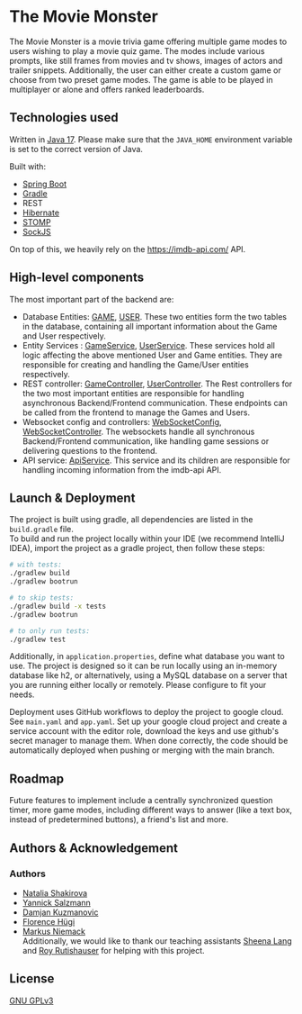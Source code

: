 # The Movie Monster

The Movie Monster is a movie trivia game offering multiple game modes to users wishing to play a movie quiz game. The modes include various prompts, like still frames from movies and tv shows, images of actors and trailer snippets. Additionally, the user can either create a custom game or choose from two preset game modes. The game is able to be played in multiplayer or alone and offers ranked leaderboards.

## Technologies used  

Written in [Java 17](https://www.oracle.com/java/technologies/javase/jdk17-archive-downloads.html). Please make sure that the `JAVA_HOME` environment variable is set to the correct version of Java.
  
Built with:  
- [Spring Boot](https://spring.io/projects/spring-boot)
- [Gradle](https://gradle.org/)
- REST
- [Hibernate](https://hibernate.org/)
- [STOMP](https://stomp-js.github.io/stomp-websocket/)
- [SockJS](https://github.com/sockjs/sockjs-client)

On top of this, we heavily rely on the https://imdb-api.com/ API.  


## High-level components

The most important part of the backend are:
- Database Entities: [GAME](src/main/java/ch/uzh/hase/soprafs23/entity/Game.java), [USER](src/main/java/ch/uzh/hase/soprafs23/entity/User.java). These two entities form the two tables in the database, containing all important information about the Game and User respectively.
- Entity Services : [GameService](src/main/java/ch/uzh/hase/soprafs23/service/GameService.java), [UserService](src/main/java/ch/uzh/hase/soprafs23/service/UserService.java). These services hold all logic affecting the above mentioned User and Game entities. They are responsible for creating and handling the Game/User entities respectively. 
- REST controller: [GameController](src/main/java/ch/uzh/hase/soprafs23/controller/GameController.java), [UserController](src/main/java/ch/uzh/hase/soprafs23/controller/GameController.java). The Rest controllers for the two most important entities are responsible for handling asynchronous Backend/Frontend communication. These endpoints can be called from the frontend to manage the Games and Users.
- Websocket config and controllers: [WebSocketConfig](src/main/java/ch/uzh/hase/soprafs23/websocket/WebSocketConfig.java), [WebSocketController](src/main/java/ch/uzh/hase/soprafs23/websocket/WebSocketController.java). The websockets handle all synchronous Backend/Frontend communication, like handling game sessions or delivering questions to the frontend.
- API service: [ApiService](src/main/java/ch/uzh/hase/soprafs23/api/ApiService.java). This service and its children are responsible for handling incoming information from the imdb-api API.

## Launch & Deployment

The project is built using gradle, all dependencies are listed in the `build.gradle` file.  
To build and run the project locally within your IDE (we recommend IntelliJ IDEA), import the project as a gradle project, then follow these steps:

```bash
# with tests:
./gradlew build
./gradlew bootrun

# to skip tests:
./gradlew build -x tests
./gradlew bootrun

# to only run tests:
./gradlew test
```
Additionally, in `application.properties`, define what database you want to use. The project is designed so it can be run locally using an in-memory database like h2, or alternatively, using a MySQL database on a server that you are running either locally or remotely. Please configure to fit your needs.  
  
Deployment uses GitHub workflows to deploy the project to google cloud. See `main.yaml` and `app.yaml`. Set up your google cloud project and create a service account with the editor role, download the keys and use github's secret manager to manage them. When done correctly, the code should be automatically deployed when pushing or merging with the main branch.

## Roadmap

Future features to implement include a centrally synchronized question timer, more game modes, including different ways to answer (like a text box, instead of predetermined buttons), a friend's list and more.
  

## Authors & Acknowledgement  

### Authors  
- [Natalia Shakirova](https://github.com/orgs/sopra-fs23-group-39/people/NattiShakira)
- [Yannick Salzmann](https://github.com/orgs/sopra-fs23-group-39/people/yasalz)
- [Damjan Kuzmanovic](https://github.com/orgs/sopra-fs23-group-39/people/dkuzma1)
- [Florence Hügi](https://github.com/orgs/sopra-fs23-group-39/people/florencehuegi)
- [Markus Niemack](https://github.com/orgs/sopra-fs23-group-39/people/NieMark)  
Additionally, we would like to thank our teaching assistants [Sheena Lang](https://github.com/SheenaGit) and [Roy Rutishauser](https://github.com/royru) for helping with this project.

## License

[GNU GPLv3]([https://choosealicense.com/licenses/mit/](https://choosealicense.com/licenses/gpl-3.0/))
